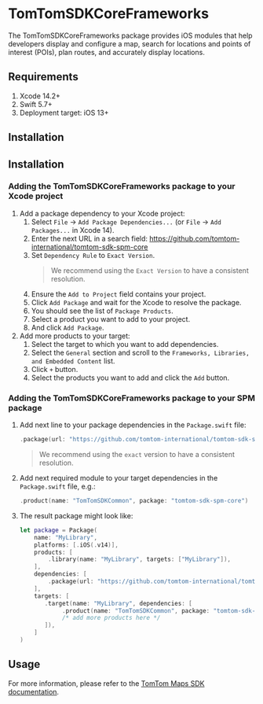 # TomTomSDKCoreFrameworks

The TomTomSDKCoreFrameworks package provides iOS modules that help developers display and configure a map, search for locations and points of interest (POIs), plan routes, and accurately display locations.

## Requirements

1. Xcode 14.2+
1. Swift 5.7+
1. Deployment target: iOS 13+

## Installation

## Installation
### Adding the TomTomSDKCoreFrameworks package to your Xcode project
1. Add a package dependency to your Xcode project:
    1. Select `File` → `Add Package Dependencies...` (or `File` → `Add Packages...` in Xcode 14).
    2. Enter the next URL in a search field: https://github.com/tomtom-international/tomtom-sdk-spm-core
    3. Set `Dependency Rule` to `Exact Version`.
        > We recommend using the `Exact Version` to have a consistent resolution.
    4. Ensure the `Add to Project` field contains your project.
    5. Click `Add Package` and wait for the Xcode to resolve the package.
    6. You should see the list of `Package Products`.
    7. Select a product you want to add to your project.
    8. And click `Add Package`.
2. Add more products to your target:
    1. Select the target to which you want to add dependencies.
    2. Select the `General` section and scroll to the `Frameworks, Libraries, and Embedded Content` list.
    3. Click `+` button.
    4. Select the products you want to add and click the `Add` button.
### Adding the TomTomSDKCoreFrameworks package to your SPM package
1. Add next line to your package dependencies in the `Package.swift` file:
    ```swift
    .package(url: "https://github.com/tomtom-international/tomtom-sdk-spm-core", exact: "0.49.0")
    ```
    > We recommend using the `exact` version to have a consistent resolution.
2. Add next required module to your target dependencies in the `Package.swift` file, e.g.:
    ```swift
    .product(name: "TomTomSDKCommon", package: "tomtom-sdk-spm-core")
    ```
3. The result package might look like:
    ```swift
    let package = Package(
        name: "MyLibrary",
        platforms: [.iOS(.v14)],
        products: [
            .library(name: "MyLibrary", targets: ["MyLibrary"]),
        ],
        dependencies: [
            .package(url: "https://github.com/tomtom-international/tomtom-sdk-spm-core", exact: "0.49.0")
        ],
        targets: [
           .target(name: "MyLibrary", dependencies: [
                .product(name: "TomTomSDKCommon", package: "tomtom-sdk-spm-core")
                /* add more products here */
           ]),
        ]
    )
    ```

## Usage

For more information, please refer to the [TomTom Maps SDK documentation](https://developer.tomtom.com/maps/ios/introduction/introduction).
